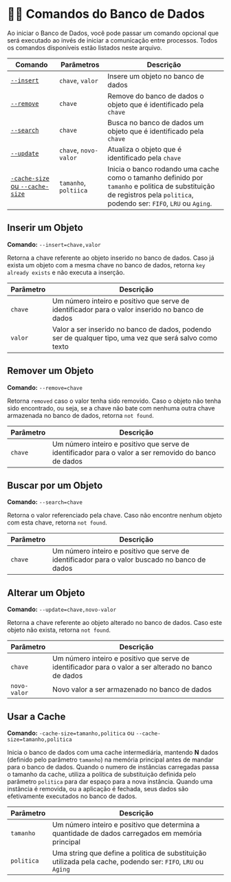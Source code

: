 ﻿# 👨‍💻 Comandos do Banco de Dados
Ao iniciar o Banco de Dados, você pode passar um comando opcional que será executado ao invés de iniciar a comunicação entre processos. Todos os comandos disponíveis estão listados neste arquivo.

|Comando|Parâmetros|Descrição
|--|--|--|
|[`--insert`](#inserir-um-objeto)| `chave`, `valor` | Insere um objeto no banco de dados |
|[`--remove`](#remover-um-objeto)| `chave` | Remove do banco de dados o objeto que é identificado pela `chave` |
|[`--search`](#buscar-por-um-objeto)| `chave` | Busca no banco de dados um objeto que é identificado pela `chave` |
|[`--update`](#alterar-um-objeto)| `chave`, `novo-valor` | Atualiza o objeto que é identificado pela `chave` |
|[`-cache-size` ou `--cache-size`](#usar-a-cache)| `tamanho`, `poltiica` | Inicia o banco rodando uma cache como o tamanho definido por `tamanho` e politica de substituição de registros pela `politica`, podendo ser: `FIFO`, `LRU` ou `Aging`.

## Inserir um Objeto
**Comando:** `--insert=chave,valor`

Retorna a chave referente ao objeto inserido no banco de dados. Caso já exista um objeto com a mesma chave no banco de dados, retorna `key already exists` e não executa a inserção.

|Parâmetro|Descrição|
|--|--|
| `chave` | Um número inteiro e positivo que serve de identificador para o valor inserido no banco de dados |
| `valor` | Valor a ser inserido no banco de dados, podendo ser de qualquer tipo, uma vez que será salvo como texto

## Remover um Objeto
**Comando:** `--remove=chave`

Retorna `removed` caso o valor tenha sido removido. Caso o objeto não tenha sido encontrado, ou seja, se a chave não bate com nenhuma outra chave armazenada no banco de dados, retorna `not found`.

|Parâmetro|Descrição|
|--|--|
| `chave` | Um número inteiro e positivo que serve de identificador para o valor a ser removido do banco de dados |

## Buscar por um Objeto
**Comando:** `--search=chave`

Retorna o valor referenciado pela chave. Caso não encontre nenhum objeto com esta chave, retorna `not found`.

|Parâmetro|Descrição|
|--|--|
| `chave` | Um número inteiro e positivo que serve de identificador para o valor buscado no banco de dados |

## Alterar um Objeto
**Comando:** `--update=chave,novo-valor`

Retorna a chave referente ao objeto alterado no banco de dados. Caso este objeto não exista, retorna `not found`.

|Parâmetro|Descrição|
|--|--|
| `chave` | Um número inteiro e positivo que serve de identificador para o valor a ser alterado no banco de dados |
| `novo-valor` | Novo valor a ser armazenado no banco de dados

## Usar a Cache
**Comando:** `-cache-size=tamanho,politica` ou `--cache-size=tamanho,politica`

Inicia o banco de dados com uma cache intermediária, mantendo **N** dados (definido pelo parâmetro `tamanho`) na memória principal antes de mandar para o banco de dados. Quando o numero de instâncias carregadas passa o tamanho da cache, utiliza a política de substituição definida pelo parâmetro `politica` para dar espaço para a nova instância. Quando uma instância é removida, ou a aplicação é fechada, seus dados são efetivamente executados no banco de dados.

|Parâmetro|Descrição|
|--|--|
| `tamanho` | Um número inteiro e positivo que determina a quantidade de dados carregados em memória principal |
| `politica` | Uma string que define a politica de substituição utilizada pela cache, podendo ser: `FIFO`, `LRU` ou `Aging`